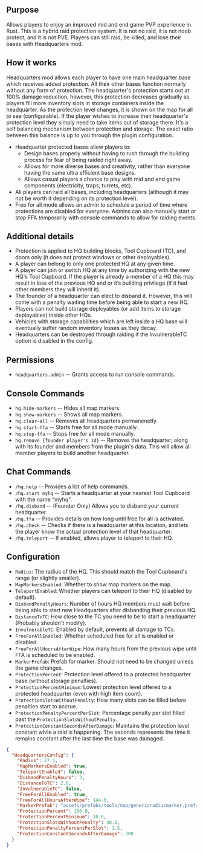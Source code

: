 ## Purpose

Allows players to enjoy an improved mid and end game PVP experience in Rust.  This is a hybrid raid protection system.  It is not no raid, it is not noob protect, and it is not PVE.  Players can still raid, be killed, and lose their bases with Headquarters mod.

## How it works

Headquarters mod allows each player to have one main headquarter base which receives added protection.  All their other bases function normally without any form of protection. The headquarter's protection starts out at 100% damage reduction, however, this protection decreases gradually as players fill more inventory slots in storage containers inside the headquarter.  As the protection level changes, it is shown on the map for all to see (configurable).  If the player wishes to increase their headquarter's protection level they simply need to take items out of storage there.  It's a self balancing mechanism between protection and storage.  The exact ratio between this balance is up to you through the plugin configuration.

* Headquarter protected bases allow players to:
  * Design bases properly without having to rush through the building process for fear of being raided right away.
  * Allows for more diverse bases and creativity, rather than everyone having the same ultra efficient base designs.
  * Allows casual players a chance to play with mid and end game components (electricity, traps, turrets, etc).
* All players can raid all bases, including headquarters (although it may not be worth it depending on its protection level).
* Free for all mode allows an admin to schedule a period of time where protections are disabled for everyone.  Admins can also manually start or stop FFA temporarily with console commands to allow for raiding events.

## Additional details

* Protection is applied to HQ building blocks, Tool Cupboard (TC), and doors only (it does not protect windows or other deployables).
* A player can belong to only one protected HQ at any given time.
* A player can join or switch HQ at any time by authorizing with the new HQ's Tool Cupboard.  If the player is already a member of a HQ this may result in loss of the previous HQ and or it’s building privilege (if it had other members they will inherit it).
* The founder of a headquarter can elect to disband it.  However, this will come with a penalty waiting time before being able to start a new HQ.
* Players can not build storage deployables (or add items to storage deployables) inside other HQs.
* Vehicles with storage capabilities which are left inside a HQ base will eventually suffer random inventory losses as they decay.
* Headquarters can be destroyed through raiding if the InvulnerableTC option is disabled in the config. 

## Permissions

* `headquarters.admin`  -- Grants access to run console commands.

## Console Commands

* `hq.hide-markers` -- Hides all map markers.
* `hq.show-markers` -- Shows all map markers.
* `hq.clear-all` -- Removes all headquarters permanenetly.
* `hq.start-ffa` -- Starts free for all mode manually.
* `hq.stop-ffa` -- Stops free for all mode manually.
* `hq.remove {founder player's id}` -- Removes the headquarter, along with its founder and members from the plugin's data.  This will allow all member players to build another headquarter.

## Chat Commands

* `/hq.help` -- Provides a list of help commands.
* `/hq.start myhq` -- Starts a headquarter at your nearest Tool Cupboard with the name "myhq".
* `/hq.disband` -- (Founder Only) Allows you to disband your current headquarter.
* `/hq.ffa` -- Provides details on how long until free for all is activated.
* `/hq.check` -- Checks if there is a headquarter at this location, and lets the player know the actual protection level of that headquarter.
* `/hq.teleport` -- If enabled, allows player to teleport to their HQ.

## Configuration

- `Radius`: The radius of the HQ. This should match the Tool Cupboard's range (or slightly smaller).
- `MapMarkersEnabled`: Whether to show map markers on the map.
- `TeleportEnabled`: Whether players can teleport to their HQ (disabled by default).
- `DisbandPenaltyHours`: Number of hours HQ members must wait before being able to start new Headquarters after disbanding their previous HQ.
- `DistanceToTC`: How close to the TC you need to be to start a headquarter (Probably shouldn't modify).
- `InvulnerableTC`: Enabled by default, prevents all damage to TCs.
- `FreeForAllEnabled`: Whether scheduled free for all is enabled or disabled.
- `FreeForAllHoursAfterWipe`: How many hours from the previous wipe until FFA is scheduled to be enabled.
- `MarkerPrefab`: Prefab for marker.  Should not need to be changed unless the game changes.
- `ProtectionPercent`: Protection level offered to a protected headquarter base (without storage penalties).
- `ProtectionPercentMinimum`: Lowest protection level offered to a protected headquarter (even with high item count).
- `ProtectionSlotsWithoutPenalty`: How many slots can be filled before penalties start to accrue.
- `ProtectionPenaltyPercentPerSlot`: Percentage penalty per slot filled past the `ProtectionSlotsWithoutPenalty`.
- `ProtectionConstantSecondsAfterDamage`: Maintains the protection level constant while a raid is happening.  The seconds represents the time it remains constant after the last time the base was damaged.

```json
{
  "HeadquartersConfig": {
    "Radius": 27.5,
    "MapMarkersEnabled": true,
    "TeleportEnabled": false,
    "DisbandPenaltyHours": 3,
    "DistanceToTC": 2.0,
    "InvulnerableTC": false,
    "FreeForAllEnabled": true,
    "FreeForAllHoursAfterWipe": 144.0,
    "MarkerPrefab": "assets/prefabs/tools/map/genericradiusmarker.prefab",
    "ProtectionPercent": 100.0,
    "ProtectionPercentMinimum": 10.0,
    "ProtectionSlotsWithoutPenalty": 30.0,
    "ProtectionPenaltyPercentPerSlot": 1.5,
    "ProtectionConstantSecondsAfterDamage": 300
  }
}
```